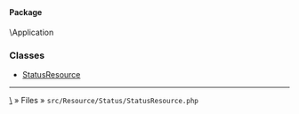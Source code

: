 ## 

#### Package
\Application







### Classes
* [StatusResource](classes/StatusResource)






***
[\\](Home) » Files » `src/Resource/Status/StatusResource.php`